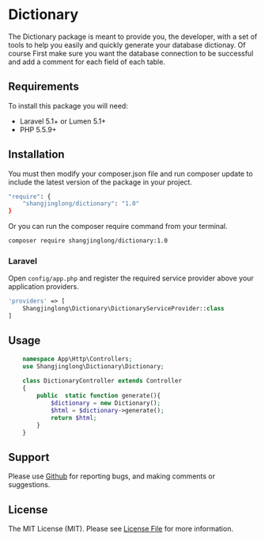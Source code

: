 # Dictionary

The Dictionary package is meant to provide you, the developer, with a set of tools to help you easily and quickly generate your database dictionay. 
Of course First make sure you want the database connection to be successful and add a comment for each field of each table.


## Requirements
To install this package you will need:

 - Laravel 5.1+ or Lumen 5.1+
 - PHP 5.5.9+

## Installation

You must then modify your composer.json file and run composer update to include the latest version of the package in your project.
```sh
"require": {
    "shangjinglong/dictionary": "1.0"
}
```
Or you can run the composer require command from your terminal.
```sh
composer require shangjinglong/dictionary:1.0
```


### Laravel

Open `config/app.php` and register the required service provider above your application providers.
```php
'providers' => [
    Shangjinglong\Dictionary\DictionaryServiceProvider::class
]
```

## Usage

```php
    namespace App\Http\Controllers;
    use Shangjinglong\Dictionary\Dictionary;
    
    class DictionaryController extends Controller
    {
        public  static function generate(){
            $dictionary = new Dictionary();
            $html = $dictionary->generate();
            return $html;
        }
    }
```



## Support

Please use [Github](https://github.com/shangjinglong/dictionary) for reporting bugs, and making comments or suggestions. 



## License

The MIT License (MIT). Please see [License File](https://github.com/shangjinglong/dictionary/master/LICENSE) for more information.
